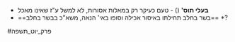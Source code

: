 * **בעלי תוס'** () \- טעם כעיקר רק במאלות אסורות, לא למשל ע"ז שאינו מאכל
* ==בשר בחלב תחילתו באיסור אכילה וסופו באי' הנאה, משא"כ בבשר בחלב== \*?

#פרק_יוט_תשפה